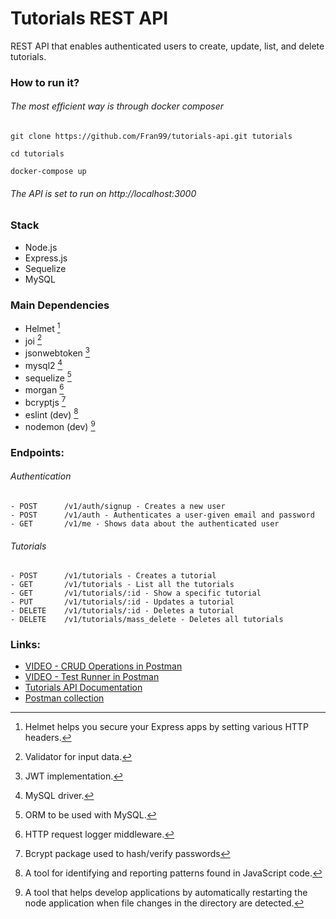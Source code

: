 # Tutorials REST API
REST API that enables authenticated users to create, update, list, and delete tutorials.

### How to run it?
###### The most efficient way is through docker composer
```
git clone https://github.com/Fran99/tutorials-api.git tutorials
```

```
cd tutorials
```

```
docker-compose up
```

###### The API is set to run on http://localhost:3000

### Stack
- Node.js
- Express.js
- Sequelize
- MySQL

### Main Dependencies 
- Helmet [^1]
- joi [^2]
- jsonwebtoken [^3]
- mysql2 [^4]
- sequelize [^5]
- morgan [^6]
- bcryptjs [^7]
- eslint (dev) [^8]
- nodemon (dev) [^9]

### Endpoints:

###### Authentication
```
- POST      /v1/auth/signup - Creates a new user
- POST      /v1/auth - Authenticates a user-given email and password
- GET       /v1/me - Shows data about the authenticated user
```
###### Tutorials
```
- POST      /v1/tutorials - Creates a tutorial
- GET       /v1/tutorials - List all the tutorials
- GET       /v1/tutorials/:id - Show a specific tutorial
- PUT       /v1/tutorials/:id - Updates a tutorial
- DELETE    /v1/tutorials/:id - Deletes a tutorial
- DELETE    /v1/tutorials/mass_delete - Deletes all tutorials
```
### Links:
- [VIDEO - CRUD Operations in Postman](https://www.youtube.com/watch?v=SrKxb5bmM-A)
- [VIDEO - Test Runner in Postman](https://www.youtube.com/watch?v=z0-P6lOZFeQ)
- [Tutorials API Documentation](https://documenter.getpostman.com/view/5451117/2s93CExGdf)
- [Postman collection](api/collection-tutorials-rest-api.json)


[^1]: Helmet helps you secure your Express apps by setting various HTTP headers.
[^2]: Validator for input data.
[^3]: JWT implementation.
[^4]: MySQL driver.
[^5]: ORM to be used with MySQL.
[^6]: HTTP request logger middleware.
[^7]: Bcrypt package used to hash/verify passwords
[^8]: A tool for identifying and reporting patterns found in JavaScript code.
[^9]: A tool that helps develop applications by automatically restarting the node application when file changes in the directory are detected.